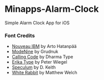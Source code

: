 # Minapps-Alarm-Clock
Simple Alarm Clock App for iOS

### Font Credits

 - [Nouveau IBM](https://www.dafont.com/nouveau-ibm.font) by Arto Hatanpää
 - [ModeNine](https://www.dafont.com/modenine.font) by Grudnuk
 - [Calling Code](https://www.dafont.com/calling-code.font) by Dharma Type
 - [Erika Type](https://www.dafont.com/erika-type.font) by Peter Wiegel
 - [Speculum](https://www.dafont.com/speculum.font) by D. Keith
 - [White Rabbit](https://www.dafont.com/white-rabbit.font) by Matthew Welch